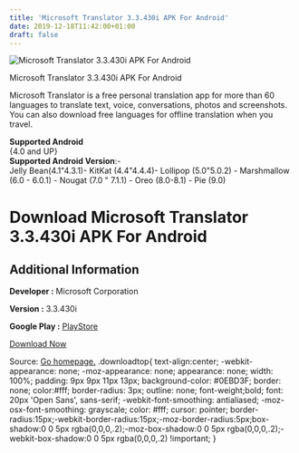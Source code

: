 ```yaml
---
title: 'Microsoft Translator 3.3.430i APK For Android'
date: 2019-12-18T11:42:00+01:00
draft: false
---
```


![Microsoft Translator 3.3.430i APK For Android](https://i0.wp.com/apkhome.net/wp-content/uploads/2019/11/Microsoft-Translator-3.3.430i.png "Microsoft Translator 3.3.430i APK For Android")

  

Microsoft Translator 3.3.430i APK For Android

Microsoft Translator is a free personal translation app for more than 60 languages to translate text, voice, conversations, photos and screenshots. You can also download free languages for offline translation when you travel.

**Supported Android**  
{4.0 and UP}  
**Supported Android Version**:-  
Jelly Bean(4.1"4.3.1)- KitKat (4.4"4.4.4)- Lollipop (5.0"5.0.2) - Marshmallow (6.0 - 6.0.1) - Nougat (7.0 " 7.1.1) - Oreo (8.0-8.1) - Pie (9.0)

Download Microsoft Translator 3.3.430i APK For Android
======================================================

Additional Information
----------------------

**Developer :** Microsoft Corporation

**Version :** 3.3.430i

**Google Play :** [PlayStore](https://play.google.com/store/apps/details?id=com.microsoft.translator)

  

[Download Now](https://store4app.co/post/microsoft-translator-3-3-430i-apk-for-android_1574509052)

  
Source: [Go homepage.](https://store4app.co/post/microsoft-translator-3-3-430i-apk-for-android_1574509052) .downloadtop{ text-align:center; -webkit-appearance: none; -moz-appearance: none; appearance: none; width: 100%; padding: 9px 9px 11px 13px; background-color: #0EBD3F; border: none; color:#fff; border-radius: 3px; outline: none; font-weight;bold; font: 20px 'Open Sans', sans-serif; -webkit-font-smoothing: antialiased; -moz-osx-font-smoothing: grayscale; color: #fff; cursor: pointer; border-radius:15px;-webkit-border-radius:15px;-moz-border-radius:5px;box-shadow:0 0 5px rgba(0,0,0,.2);-moz-box-shadow:0 0 5px rgba(0,0,0,.2);-webkit-box-shadow:0 0 5px rgba(0,0,0,.2) !important; }